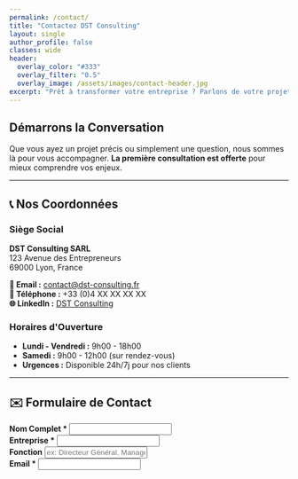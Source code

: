 ```yaml
---
permalink: /contact/
title: "Contactez DST Consulting"
layout: single
author_profile: false
classes: wide
header:
  overlay_color: "#333"
  overlay_filter: "0.5"
  overlay_image: /assets/images/contact-header.jpg
excerpt: "Prêt à transformer votre entreprise ? Parlons de votre projet."
---
```


## Démarrons la Conversation

Que vous ayez un projet précis ou simplement une question, nous sommes là pour vous accompagner. **La première consultation est offerte** pour mieux comprendre vos enjeux.

---

## 📞 Nos Coordonnées

### **Siège Social**
**DST Consulting SARL**  
123 Avenue des Entrepreneurs  
69000 Lyon, France  

**📧 Email :** [contact@dst-consulting.fr](mailto:contact@dst-consulting.fr)  
**📱 Téléphone :** +33 (0)4 XX XX XX XX  
**🌐 LinkedIn :** [DST Consulting](https://linkedin.com/company/dst-consulting)  

### **Horaires d'Ouverture**
- **Lundi - Vendredi :** 9h00 - 18h00
- **Samedi :** 9h00 - 12h00 (sur rendez-vous)
- **Urgences :** Disponible 24h/7j pour nos clients

---

## ✉️ Formulaire de Contact

<!-- Formulaire Formspree.io - Solution gratuite pour sites statiques -->
<form action="https://formspree.io/f/YOUR_FORM_ID" method="POST" class="contact-form">
  
  <div class="form-group">
    <label for="name"><strong>Nom Complet *</strong></label>
    <input type="text" id="name" name="name" required>
  </div>
  
  <div class="form-group">
    <label for="company"><strong>Entreprise *</strong></label>
    <input type="text" id="company" name="company" required>
  </div>
  
  <div class="form-group">
    <label for="position"><strong>Fonction</strong></label>
    <input type="text" id="position" name="position" placeholder="ex: Directeur Général, Manager, etc.">
  </div>
  
  <div class="form-group">
    <label for="email"><strong>Email *</strong></label>
    <input type="email" id="email" name="email" required>
  </div>
